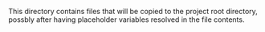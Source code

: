 This directory contains files that will be copied to the project root
directory, possbly after having placeholder variables resolved in
the file contents.